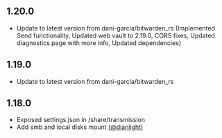 
## 1.20.0
- Update to latest version from dani-garcia/bitwarden_rs (Implemented Send functionality, Updated web vault to 2.19.0, CORS fixes, Updated diagnostics page with more info, Updated dependencies) 

## 1.19.0
- Update to latest version from dani-garcia/bitwarden_rs

## 1.18.0
- Exposed settings.json in /share/transmission
- Add smb and local disks mount [(@dianlight)](https://github.com/dianlight)

 

